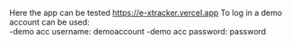 Here the app can be tested https://e-xtracker.vercel.app
To log in a demo account can be used: <br>
-demo acc username: demoaccount
-demo acc password: password
